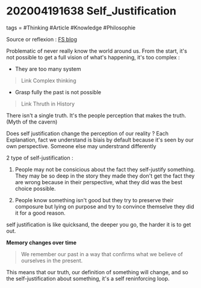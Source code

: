 # 202004191638 Self_Justification
tags = #Thinking  #Article #Knowledge #Philosophie

Source or reflexion :
[FS blog](https://fs.blog/2017/04/letting-go-self-justification/)

Problematic of never really know the world around us.
From the start, it's not possible to get a full vision of what's happening, it's too complex :
- They are too many system
>Link Complex thinking

- Grasp fully the past is not possible
>Link Thruth in History

There isn't a single truth. It's the people perception that makes the truth.(Myth of the cavern)

Does self justification change the perception of our reality ?
Each Explanation, fact we understand is biais by default because it's seen by our own perspective. Someone else may understrand differently 

2 type of self-justification : 

1. People may not be consicious about the fact they self-justify something. They may be so deep in the story they made they don't get the fact they are wrong because in their perspective, what they did was the best choice possible.


2. People know something isn't good but they try to preserve their composure but lying on purpose and try to convince themselve they did it for a good reason.


self justification is like quicksand, the deeper you go, the harder it is to get out.

**Memory changes over time**
>We remember our past in a way that confirms what we believe of ourselves in the present.

This means that our truth, our definition of something will change, and so the self-justification about something, it's a self reninforcing loop.
